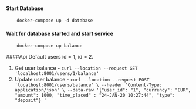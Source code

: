 
#### Start Database
```
    docker-compose up -d database
```

#### Wait for database started and start service
```
    docker-compose up balance
```

####Api
Default users id = 1, id = 2.
1. Get user balance - ```curl --location --request GET 'localhost:8001/users/1/balance'```
2. Update user balance - ```curl --location --request POST 'localhost:8001/users/balance' \
                         --header 'Content-Type: application/json' \
                         --data-raw '{"user_id": "1", "currency": "EUR", "amount": 1000, "time_placed" : "24-JAN-20 10:27:44", "type": "deposit"}
                         '```